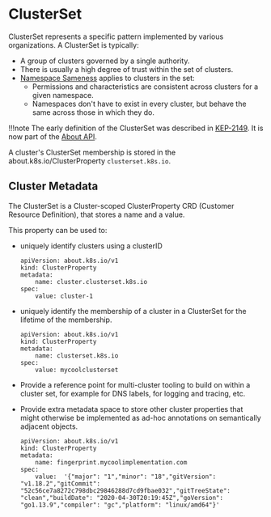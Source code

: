 # ClusterSet

ClusterSet represents a specific pattern implemented by various organizations. A ClusterSet is typically:

- A group of clusters governed by a single authority.
- There is usually a high degree of trust within the set of clusters.
- [Namespace Sameness](../concepts/namespace-sameness.md) applies to clusters in the set:
    - Permissions and characteristics are consistent across clusters for a given namespace.
    - Namespaces don't have to exist in every cluster, but behave the same across those in which they do.

!!!note
    The early definition of the ClusterSet was described in [KEP-2149](https://github.com/kubernetes/enhancements/tree/master/keps/sig-multicluster/2149-clusterid). It is now part of the [About API](https://sigs.k8s.io/about-api).

A cluster's ClusterSet membership is stored in the about.k8s.io/ClusterProperty `clusterset.k8s.io`.

## Cluster Metadata
The ClusterSet is a Cluster-scoped ClusterProperty CRD (Customer Resource Definition), that stores a name and a value. 

This property can be used to:

- uniquely identify clusters using a clusterID

    ```
    apiVersion: about.k8s.io/v1
    kind: ClusterProperty
    metadata:
        name: cluster.clusterset.k8s.io
    spec:
        value: cluster-1
    ```

- uniquely identify the membership of a cluster in a ClusterSet for the lifetime of the membership.

    ```
    apiVersion: about.k8s.io/v1
    kind: ClusterProperty
    metadata:
        name: clusterset.k8s.io
    spec:
        value: mycoolclusterset
    ```
    
- Provide a reference point for multi-cluster tooling to build on within a cluster set, for example for DNS labels, for logging and tracing, etc.

- Provide extra metadata space to store other cluster properties that might otherwise be implemented as ad-hoc annotations on semantically adjacent objects.

    ```
    apiVersion: about.k8s.io/v1
    kind: ClusterProperty
    metadata:
        name: fingerprint.mycoolimplementation.com
    spec:
        value:  '{"major": "1","minor": "18","gitVersion": "v1.18.2","gitCommit": "52c56ce7a8272c798dbc29846288d7cd9fbae032","gitTreeState": "clean","buildDate": "2020-04-30T20:19:45Z","goVersion": "go1.13.9","compiler": "gc","platform": "linux/amd64"}'
    ```





